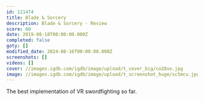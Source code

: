 ```yaml
---
id: 111474
title: Blade & Sorcery
description: Blade & Sorcery - Review
score: 60
date: 2019-08-18T00:00:00.000Z
completed: false
goty: []
modified_date: 2024-08-16T00:00:00.000Z
screenshots: []
videos: []
cover: //images.igdb.com/igdb/image/upload/t_cover_big/co28vo.jpg
image: //images.igdb.com/igdb/image/upload/t_screenshot_huge/sc5mcv.jpg
---
```

The best implementation of VR swordfighting so far.